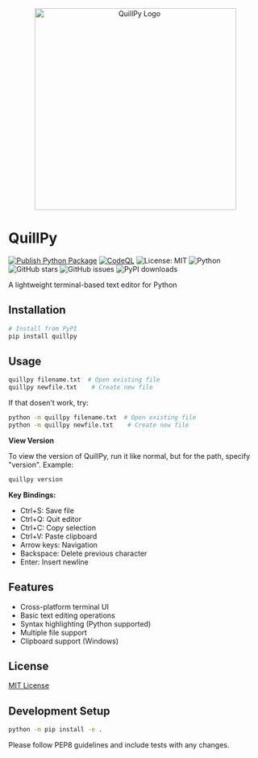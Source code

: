 <div align="center">
    <img src="./logo.png" alt="QuillPy Logo" width="400">
</div>

# QuillPy

[![Publish Python Package](https://github.com/mralfiem591/quillpy/actions/workflows/python-publish.yml/badge.svg)](https://github.com/mralfiem591/quillpy/actions/workflows/python-publish.yml)
[![CodeQL](https://github.com/mralfiem591/quillpy/actions/workflows/github-code-scanning/codeql/badge.svg)](https://github.com/mralfiem591/quillpy/actions/workflows/github-code-scanning/codeql)
![License: MIT](https://img.shields.io/badge/license-MIT-green)
![Python](https://img.shields.io/badge/Made_with-Python-blue)
![GitHub stars](https://img.shields.io/github/stars/mralfiem591/quillpy)
![GitHub issues](https://img.shields.io/github/issues/mralfiem591/quillpy)
![PyPI downloads](https://img.shields.io/pypi/dm/quillpy)


A lightweight terminal-based text editor for Python

## Installation

```bash
# Install from PyPI
pip install quillpy

```

## Usage

```bash
quillpy filename.txt  # Open existing file
quillpy newfile.txt    # Create new file
```

If that dosen't work, try:

```bash
python -m quillpy filename.txt  # Open existing file
python -m quillpy newfile.txt    # Create new file
```

**View Version**

To view the version of QuillPy, run it like normal, but for the path, specify "version". Example:
```bash
quillpy version
```

**Key Bindings:**

- Ctrl+S: Save file
- Ctrl+Q: Quit editor
- Ctrl+C: Copy selection
- Ctrl+V: Paste clipboard
- Arrow keys: Navigation
- Backspace: Delete previous character
- Enter: Insert newline

## Features

- Cross-platform terminal UI
- Basic text editing operations
- Syntax highlighting (Python supported)
- Multiple file support
- Clipboard support (Windows)

## License

[MIT License](LICENSE)

## Development Setup

```bash
python -m pip install -e .
```

Please follow PEP8 guidelines and include tests with any changes.
